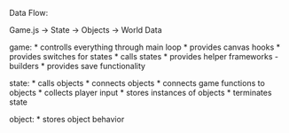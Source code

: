 Data Flow:


Game.js -> State -> Objects -> World Data


game:
	*	controlls everything through main loop
	*	provides canvas hooks
	*	provides switches for states
	*	calls states
	*	provides helper frameworks - builders
	*	provides save functionality

state:
	*	calls objects
	*	connects objects
	*	connects game functions to objects
	*	collects player input
	*	stores instances of objects
	*	terminates state
	
object:
	* stores object behavior